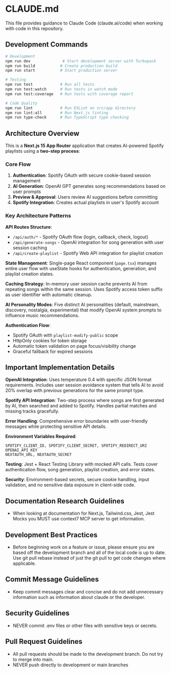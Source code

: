 # CLAUDE.md

This file provides guidance to Claude Code (claude.ai/code) when working with code in this repository.

## Development Commands

```bash
# Development
npm run dev              # Start development server with Turbopack
npm run build           # Create production build
npm run start           # Start production server

# Testing
npm run test            # Run all tests
npm run test:watch      # Run tests in watch mode
npm run test:coverage   # Run tests with coverage report

# Code Quality
npm run lint            # Run ESLint on src/app directory
npm run lint:all        # Run Next.js linting
npm run type-check      # Run TypeScript type checking
```

## Architecture Overview

This is a **Next.js 15 App Router** application that creates AI-powered Spotify playlists using a **two-step process**:

### Core Flow

1. **Authentication**: Spotify OAuth with secure cookie-based session management
2. **AI Generation**: OpenAI GPT generates song recommendations based on user prompts
3. **Preview & Approval**: Users review AI suggestions before committing
4. **Spotify Integration**: Creates actual playlists in user's Spotify account

### Key Architecture Patterns

**API Routes Structure**:

- `/api/auth/*` - Spotify OAuth flow (login, callback, check, logout)
- `/api/generate-songs` - OpenAI integration for song generation with user session caching
- `/api/create-playlist` - Spotify Web API integration for playlist creation

**State Management**: Single-page React component (`page.tsx`) manages entire user flow with useState hooks for authentication, generation, and playlist creation states.

**Caching Strategy**: In-memory user session cache prevents AI from repeating songs within the same session. Uses Spotify access token suffix as user identifier with automatic cleanup.

**AI Personality Modes**: Five distinct AI personalities (default, mainstream, discovery, nostalgia, experimental) that modify OpenAI system prompts to influence music recommendations.

**Authentication Flow**:

- Spotify OAuth with `playlist-modify-public` scope
- HttpOnly cookies for token storage
- Automatic token validation on page focus/visibility change
- Graceful fallback for expired sessions

## Important Implementation Details

**OpenAI Integration**: Uses temperature 0.4 with specific JSON format requirements. Includes user session avoidance system that tells AI to avoid 20% overlap with previous generations for the same prompt type.

**Spotify API Integration**: Two-step process where songs are first generated by AI, then searched and added to Spotify. Handles partial matches and missing tracks gracefully.

**Error Handling**: Comprehensive error boundaries with user-friendly messages while protecting sensitive API details.

**Environment Variables Required**:

```
SPOTIFY_CLIENT_ID, SPOTIFY_CLIENT_SECRET, SPOTIFY_REDIRECT_URI
OPENAI_API_KEY
NEXTAUTH_URL, NEXTAUTH_SECRET
```

**Testing**: Jest + React Testing Library with mocked API calls. Tests cover authentication flow, song generation, playlist creation, and error states.

**Security**: Environment-based secrets, secure cookie handling, input validation, and no sensitive data exposure in client-side code.

## Documentation Research Guidelines

- When looking at documentation for Next.js, Tailwind.css, Jest, Jest Mocks you MUST use context7 MCP server to get information.

## Development Best Practices

- Before beginning work on a feature or issue, please ensure you are based off the development branch and all of the local code is up to date. Use git pull rebase instead of just the git pull to get code changes where applicable.

## Commit Message Guidelines

- Keep commit messages clear and concise and do not add unnecessary information such as information about claude or the developer.

## Security Guidelines

- NEVER commit .env files or other files with sensitive keys or secrets.

## Pull Request Guidelines

- All pull requests should be made to the development branch. Do not try to merge into main.
- NEVER push directly to development or main branches